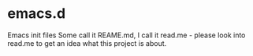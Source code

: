 # emacs.d
Emacs init files
Some call it REAME.md, I call it read.me - please look into read.me to get an idea what this project is about.
